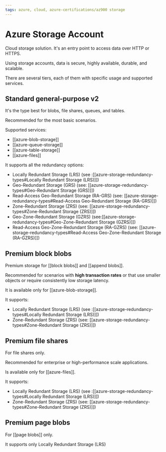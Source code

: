```yaml
---
tags: azure, cloud, azure-certifications/az900 storage
---
```


# Azure Storage Account

Cloud storage solution. It's an entry point to access data over HTTP or HTTPS.

Using storage accounts, data is secure, highly available, durable, and scalable.

There are several tiers, each of them with specific usage and supported services.

## Standard general-purpose v2

It's the type best for blobs, file shares, queues, and tables.

Recommended for the most basic scenarios.

Supported services:

- [[azure-blob-storage]]
- [[azure-queue-storage]]
- [[azure-table-storage]]
- [[azure-files]]

It supports all the redundancy options:

- Locally Redundant Storage (LRS) (see :[[azure-storage-redundancy-types#Locally Redundant Storage (LRS)]])
- Geo-Redundant Storage (GRS) (see: [[azure-storage-redundancy-types#Geo-Redundant Storage (GRS)]])
- Read-Access Geo-Redundant Storage (RA-GRS) (see: [[azure-storage-redundancy-types#Read-Access Geo-Redundant Storage (RA-GRS)]])
- Zone-Redundant Storage (ZRS) (see: [[azure-storage-redundancy-types#Zone-Redundant Storage (ZRS)]])
- Geo-Zone-Redundant Storage (GZRS) (see:[[azure-storage-redundancy-types#Geo-Zone-Redundant Storage (GZRS)]])
- Read-Access Geo-Zone-Redundant Storage (RA-GZRS) (see: [[azure-storage-redundancy-types#Read-Access Geo-Zone-Redundant Storage (RA-GZRS)]])

## Premium block blobs

Premium storage for [[block blobs]] and [[append blobs]].

Recommended for scenarios with **high transaction rates** or that use smaller objects or require consistently low storage latency.

It is available only for [[azure-blob-storage]].

It supports:

- Locally Redundant Storage (LRS) (see :[[azure-storage-redundancy-types#Locally Redundant Storage (LRS)]])
- Zone-Redundant Storage (ZRS) (see: [[azure-storage-redundancy-types#Zone-Redundant Storage (ZRS)]])

## Premium file shares

For file shares only.

Recommended for enterprise or high-performance scale applications.

Is available only for [[azure-files]].

It supports:

- Locally Redundant Storage (LRS) (see :[[azure-storage-redundancy-types#Locally Redundant Storage (LRS)]])
- Zone-Redundant Storage (ZRS) (see: [[azure-storage-redundancy-types#Zone-Redundant Storage (ZRS)]])

## Premium page blobs

For [[page blobs]] only.

It supports only Locally Redundant Storage (LRS)
